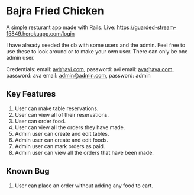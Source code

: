 # Bajra Fried Chicken

A simple resturant app made with Rails. Live: https://guarded-stream-15849.herokuapp.com/login

I have already seeded the db with some users and the admin. Feel free to use these to look around or to make your own user. There can only be one admin user.

Credentials:
email: avi@avi.com, password: avi
email: ava@ava.com, password: ava
email: admin@admin.com, password: admin

## Key Features

1. User can make table reservations.
2. User can view all of their reservations.
3. User can order food.
4. User can view all the orders they have made.
5. Admin user can create and edit tables.
6. Admin user can create and edit foods.
7. Admin user can mark orders as paid.
8. Admin user can view all the orders that have been made.


## Known Bug

1. User can place an order without adding any food to cart.
